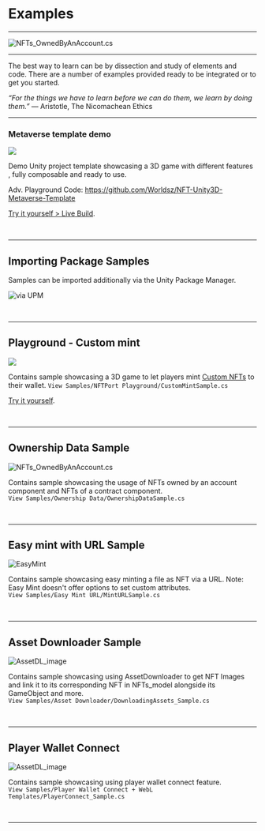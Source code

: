 # Examples


-----

![NFTs_OwnedByAnAccount.cs](https://i.imgur.com/Gl3ryGT.jpeg)


-----

The best way to learn can be by dissection and study of elements and code.
There are a number of examples provided ready to be integrated or to get you started.


*“For the things we have to learn before we can do them, we learn by doing them.”*
― Aristotle, The Nicomachean Ethics


-----
### Metaverse template demo


![](https://user-images.githubusercontent.com/43649755/182003875-dd34ffaf-ebe2-4db5-8c2a-e7205220b227.gif)


Demo Unity project template showcasing a 3D game with different features , fully composable and ready to use.

Adv. Playground Code: https://github.com/Worldsz/NFT-Unity3D-Metaverse-Template

[Try it yourself > Live Build](https://nftport.github.io/nftport-unity-PlaygroundSample/).

</br>

-----

## Importing Package Samples


Samples can be imported additionally via the Unity Package Manager.


![via UPM](https://i.imgur.com/QMVCwF6.png)



</br>

-----
## Playground - Custom mint


![](https://i.imgur.com/vMos2z2.gif)


Contains sample showcasing a 3D game to let players mint [Custom NFTs](https://docs.nftport.xyz/docs/nftport/ZG9jOjYzMDIzNDgx-customizable-minting) to their wallet.
`View Samples/NFTPort Playground/CustomMintSample.cs`

[Try it yourself](https://nftport.github.io/nftport-unity-PlaygroundSample/).

</br>

-----
## Ownership Data Sample


![NFTs_OwnedByAnAccount.cs](https://imgur.com/9d9Wa8I.jpg)


Contains sample showcasing the usage of NFTs owned by an account component and NFTs of a contract component.</br>
`View Samples/Ownership Data/OwnershipDataSample.cs`

</br>

-----
## Easy mint with URL Sample


![EasyMint](https://i.imgur.com/UbDDQXy.jpg)


Contains sample showcasing easy minting a file as NFT via a URL. Note: Easy Mint doesn't offer options to set custom attributes.</br>
`View Samples/Easy Mint URL/MintURLSample.cs`

</br>

-----
## Asset Downloader Sample


![AssetDL_image](https://i.imgur.com/TQjscnJ.gif)


Contains sample showcasing using AssetDownloader to get NFT Images and link it to its corresponding NFT in NFTs_model alongside its GameObject and more. </br>
`View Samples/Asset Downloader/DownloadingAssets_Sample.cs`

</br>

-----
## Player Wallet Connect


![AssetDL_image](https://i.imgur.com/GnwWXWM.gif)


Contains sample showcasing using player wallet connect feature. </br>
`View Samples/Player Wallet Connect + WebL Templates/PlayerConnect_Sample.cs`

</br>

-----



















